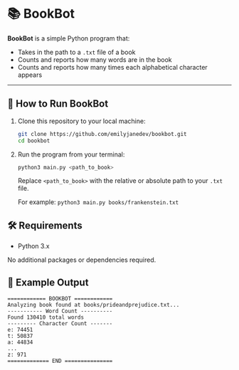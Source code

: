 # 📚 BookBot

**BookBot** is a simple Python program that:

- Takes in the path to a `.txt` file of a book
- Counts and reports how many words are in the book
- Counts and reports how many times each alphabetical character appears

---

## 🚀 How to Run BookBot

1. Clone this repository to your local machine:

   ```bash
   git clone https://github.com/emilyjanedev/bookbot.git
   cd bookbot
   ```

2. Run the program from your terminal:

   ```bash
   python3 main.py <path_to_book>
   ```

   Replace `<path_to_book>` with the relative or absolute path to your `.txt` file.

   For example:
   `python3 main.py books/frankenstein.txt`

## 🛠 Requirements

- Python 3.x

No additional packages or dependencies required.

## 📝 Example Output

```
============ BOOKBOT ============
Analyzing book found at books/prideandprejudice.txt...
----------- Word Count ----------
Found 130410 total words
--------- Character Count -------
e: 74451
t: 50837
a: 44834
...
z: 971
============= END ===============
```
